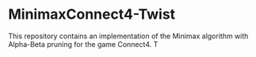 # MinimaxConnect4-Twist
This repository contains an implementation of the Minimax algorithm with Alpha-Beta pruning for the game Connect4. T
